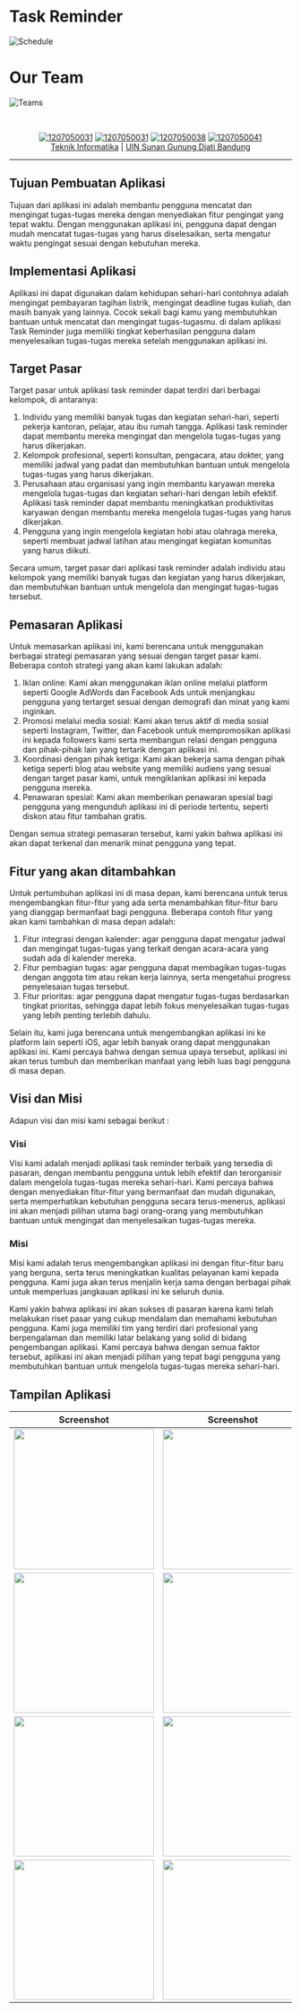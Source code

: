# Task Reminder
![Schedule](https://img.shields.io/badge/Schedule-31%20Desember%202022-green)

# Our Team
![Teams](https://img.shields.io/badge/Team-Kelompok%201--B-blue)
<div align='center'>
<br>

[![1207050031](https://img.shields.io/badge/1207050031-Dzaki%20Moch%20Fikri%20Aliffa-blue)](https://github.com/dzakialiffa) 
[![1207050031](https://img.shields.io/badge/1207050031-Eneng%20Raysa%20Bunga%20Rizkya%20-blue)]()
[![1207050038](https://img.shields.io/badge/1207050038-Faza%20Mohamad%20Farsyafat-blue)]() 
[![1207050041](https://img.shields.io/badge/1207050041-Frinaldi%20Muhammad%20Syauqi-blue)](https://github.com/frinaldisyauqi) 
  <br> [Teknik Informatika](http://if.uinsgd.ac.id/) | [UIN Sunan Gunung Djati Bandung](https://uinsgd.ac.id/) 

</div>

---

## Tujuan Pembuatan Aplikasi
Tujuan dari aplikasi ini adalah membantu pengguna mencatat dan mengingat tugas-tugas mereka dengan menyediakan fitur pengingat yang
tepat waktu. Dengan menggunakan aplikasi ini, pengguna dapat dengan mudah mencatat tugas-tugas yang harus diselesaikan, serta mengatur 
waktu pengingat sesuai dengan kebutuhan mereka.

## Implementasi Aplikasi
Aplikasi ini dapat digunakan dalam kehidupan sehari-hari contohnya adalah mengingat pembayaran tagihan listrik, mengingat deadline tugas 
kuliah, dan masih banyak yang lainnya. Cocok sekali bagi kamu yang membutuhkan bantuan untuk mencatat dan mengingat tugas-tugasmu. 
di dalam aplikasi Task Reminder juga  memiliki tingkat keberhasilan pengguna dalam menyelesaikan tugas-tugas mereka setelah menggunakan aplikasi ini.

## Target Pasar
Target pasar untuk aplikasi task reminder dapat terdiri dari berbagai kelompok, di antaranya:
1. Individu yang memiliki banyak tugas dan kegiatan sehari-hari, seperti pekerja kantoran, pelajar, atau ibu rumah tangga. Aplikasi task reminder dapat membantu mereka mengingat dan mengelola tugas-tugas yang harus dikerjakan.
2. Kelompok profesional, seperti konsultan, pengacara, atau dokter, yang memiliki jadwal yang padat dan membutuhkan bantuan untuk mengelola tugas-tugas yang harus dikerjakan.
3. Perusahaan atau organisasi yang ingin membantu karyawan mereka mengelola tugas-tugas dan kegiatan sehari-hari dengan lebih efektif. Aplikasi task reminder dapat membantu meningkatkan produktivitas karyawan dengan membantu mereka mengelola tugas-tugas yang harus dikerjakan.
4. Pengguna yang ingin mengelola kegiatan hobi atau olahraga mereka, seperti membuat jadwal latihan atau mengingat kegiatan komunitas yang harus diikuti.

Secara umum, target pasar dari aplikasi task reminder adalah individu atau kelompok yang memiliki banyak tugas dan kegiatan yang harus dikerjakan, dan membutuhkan bantuan untuk mengelola dan mengingat tugas-tugas tersebut.

## Pemasaran Aplikasi
Untuk memasarkan aplikasi ini, kami berencana untuk menggunakan berbagai strategi pemasaran yang sesuai dengan target pasar kami. 
Beberapa contoh strategi yang akan kami lakukan adalah:
1. Iklan online: Kami akan menggunakan iklan online melalui platform seperti Google AdWords dan Facebook Ads untuk menjangkau pengguna yang tertarget sesuai dengan demografi dan minat yang kami inginkan.
2. Promosi melalui media sosial: Kami akan terus aktif di media sosial seperti Instagram, Twitter, dan Facebook untuk mempromosikan aplikasi ini kepada followers kami serta membangun relasi dengan pengguna dan pihak-pihak lain yang tertarik dengan aplikasi ini.
3. Koordinasi dengan pihak ketiga: Kami akan bekerja sama dengan pihak ketiga seperti blog atau website yang memiliki audiens yang sesuai dengan target pasar kami, untuk mengiklankan aplikasi ini kepada pengguna mereka.
4. Penawaran spesial: Kami akan memberikan penawaran spesial bagi pengguna yang mengunduh aplikasi ini di periode tertentu, seperti diskon atau fitur tambahan gratis.

Dengan semua strategi pemasaran tersebut, kami yakin bahwa aplikasi ini akan dapat terkenal dan menarik minat pengguna yang tepat.

## Fitur yang akan ditambahkan
Untuk pertumbuhan aplikasi ini di masa depan, kami berencana untuk terus mengembangkan fitur-fitur yang ada serta menambahkan fitur-fitur baru yang dianggap bermanfaat bagi pengguna. Beberapa contoh fitur yang akan kami tambahkan di masa depan adalah:
1. Fitur integrasi dengan kalender: agar pengguna dapat mengatur jadwal dan mengingat tugas-tugas yang terkait dengan acara-acara yang sudah ada di kalender mereka.
2. Fitur pembagian tugas: agar pengguna dapat membagikan tugas-tugas dengan anggota tim atau rekan kerja lainnya, serta mengetahui progress penyelesaian tugas tersebut.
3. Fitur prioritas: agar pengguna dapat mengatur tugas-tugas berdasarkan tingkat prioritas, sehingga dapat lebih fokus menyelesaikan tugas-tugas yang lebih penting terlebih dahulu.

Selain itu, kami juga berencana untuk mengembangkan aplikasi ini ke platform lain seperti iOS, agar lebih banyak orang dapat menggunakan aplikasi ini. Kami percaya bahwa dengan semua upaya tersebut, aplikasi ini akan terus tumbuh dan memberikan manfaat yang lebih luas bagi pengguna di masa depan.

## Visi dan Misi
Adapun visi dan misi kami sebagai berikut : 
### Visi
Visi kami adalah menjadi aplikasi task reminder terbaik yang tersedia di pasaran, dengan membantu pengguna untuk lebih efektif dan terorganisir dalam mengelola tugas-tugas mereka sehari-hari. Kami percaya bahwa dengan menyediakan fitur-fitur yang bermanfaat dan mudah digunakan, serta memperhatikan kebutuhan pengguna secara terus-menerus, aplikasi ini akan menjadi pilihan utama bagi orang-orang yang membutuhkan bantuan untuk mengingat dan menyelesaikan tugas-tugas mereka.
### Misi
Misi kami adalah terus mengembangkan aplikasi ini dengan fitur-fitur baru yang berguna, serta terus meningkatkan kualitas pelayanan kami kepada pengguna. Kami juga akan terus menjalin kerja sama dengan berbagai pihak untuk memperluas jangkauan aplikasi ini ke seluruh dunia.

Kami yakin bahwa aplikasi ini akan sukses di pasaran karena kami telah melakukan riset pasar yang cukup mendalam dan memahami kebutuhan pengguna. Kami juga memiliki tim yang terdiri dari profesional yang berpengalaman dan memiliki latar belakang yang solid di bidang pengembangan aplikasi. Kami percaya bahwa dengan semua faktor tersebut, aplikasi ini akan menjadi pilihan yang tepat bagi pengguna yang membutuhkan bantuan untuk mengelola tugas-tugas mereka sehari-hari.

## Tampilan Aplikasi

<div align='center'>
  
| Screenshot | Screenshot | Screenshot |
| --- | --- | --- |
| <img src="https://github.com/frinaldisyauqi/TaskReminder/blob/main/Screenshot/TampilanAwal.png" width="250">| <img src="https://github.com/frinaldisyauqi/TaskReminder/blob/main/Screenshot/TampilanAddTask1.png" width="250"> | <img src="https://github.com/frinaldisyauqi/TaskReminder/blob/main/Screenshot/TampilanAddTask2.png" width="250"> |
| <img src="https://github.com/frinaldisyauqi/TaskReminder/blob/main/Screenshot/TampilanSetWaktu.png" width="250"> | <img src="https://github.com/frinaldisyauqi/TaskReminder/blob/main/Screenshot/TampilanTaskTambah.png" width="250"> | <img src="https://github.com/frinaldisyauqi/TaskReminder/blob/main/Screenshot/TampilanNotifikasi.png" width="250"> |
| <img src="https://github.com/frinaldisyauqi/TaskReminder/blob/main/Screenshot/TampilanNotifikasiClick.png" width="250"> | <img src="https://github.com/frinaldisyauqi/TaskReminder/blob/main/Screenshot/TampilanTaskTambah.png" width="250"> | <img src="https://github.com/frinaldisyauqi/TaskReminder/blob/main/Screenshot/TampilanTaskOption.png" width="250"> |
| <img src="https://github.com/frinaldisyauqi/TaskReminder/blob/main/Screenshot/TampilanTaskSelesai.png" width="250"> | <img src="https://github.com/frinaldisyauqi/TaskReminder/blob/main/Screenshot/TampilanTaskDelete.png" width="250"> | <img src="https://github.com/frinaldisyauqi/TaskReminder/blob/main/Screenshot/TampilanTaskDeleted.png" width="250"> |



